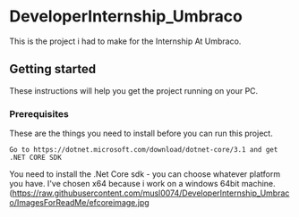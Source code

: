 # DeveloperInternship_Umbraco
This is the project i had to make for the Internship At Umbraco.

## Getting started

These instructions will help you get the project running on your PC. 


### Prerequisites
These are the things you need to install before you can run this project. 

```
Go to https://dotnet.microsoft.com/download/dotnet-core/3.1 and get .NET CORE SDK
```
You need to install the .Net Core sdk - you can choose whatever platform you have. I've chosen x64 because i work on a windows 64bit machine.
(https://raw.githubusercontent.com/musl0074/DeveloperInternship_Umbraco/ImagesForReadMe/efcoreimage.jpg
